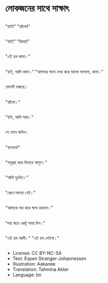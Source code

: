 # লোকজনের সাথে সাক্ষাৎ

##
"হাই!" "হ্যাঁলো!"

##
"বাই!" "বিদায়!"

##
"এই হল কামা।"

##
"হাই, আমি কামা।" "আপনার সাথে দেখা করে ভালো লাগলো, কামা।"

##
ফোনটি বাজছে।

##
"হ্যাঁলো।"

##
"হাই, আমি সারা।"

##
সে ফোন কাটল।

##
"স্বাগতম!"

##
"অনুগ্রহ করে ভিতরে আসুন।"

##
"আমি দুঃখিত।"

##
"কোন সমস্যা নেই।"

##
"আমাকে দয়া করে ক্ষমা করবেন।"

##
"দয়া করে একটু সময় দিন।"

##
"এই হল আলী।" "এই হল লেইলা।"

##
* License: CC BY-NC-SA
* Text: Espen Stranger-Johannessen
* Illustration: Aakanee
* Translation: Tahmina Akter
* Language: bn
